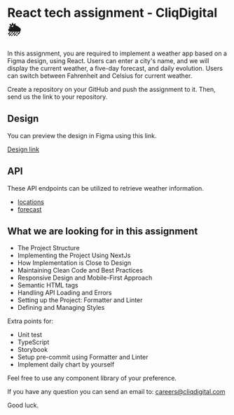 # React tech assignment - CliqDigital 🌦

In this assignment, you are required to implement a weather app based on a Figma design, using React.
Users can enter a city's name, and we will display the current weather, a five-day forecast, and daily evolution. Users can switch between Fahrenheit and Celsius for current weather.

Create a repository on your GitHub and push the assignment to it. Then, send us the link to your repository.

## Design

You can preview the design in Figma using this link.

[Design link](https://www.figma.com/file/T5fCDD5sVDDHoDrUP1YuXy/React-Weather?type=design&mode=design&t=t1NJFOz7VojgYx6G-1)

## API

These API endpoints can be utilized to retrieve weather information.

- [locations](https://developer.accuweather.com/accuweather-locations-api/apis)
- [forecast](https://developer.accuweather.com/accuweather-forecast-api/apis)

## What we are looking for in this assignment

- The Project Structure
- Implementing the Project Using NextJs
- How Implementation is Close to Design
- Maintaining Clean Code and Best Practices
- Responsive Design and Mobile-First Approach
- Semantic HTML tags
- Handling API Loading and Errors
- Setting up the Project: Formatter and Linter
- Defining and Managing Styles

Extra points for:

- Unit test
- TypeScript
- Storybook
- Setup pre-commit using Formatter and Linter
- Implement daily chart by yourself

Feel free to use any component library of your preference.

If you have any question you can send an email to:
[careers@cliqdigital.com](mailto:careers@cliqdigital.com)

Good luck.

